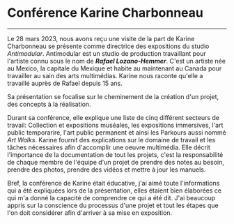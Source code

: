 # Conférence Karine Charbonneau
---

Le 28 mars 2023, nous avons reçu une visite de la part de Karine Charbonneau se présente comme directrice des expositions du studio *Antimodular*. Antimodular est un studio de production travaillant pour l'artiste connu sous le nom de ___Rafael Lozano-Hemmer___. C'est un artiste née au Mexico, la capitale du Mexique et habite au maintenant au Canada pour travailler au sain des arts multimédias.
Karine nous raconte qu'elle a travaillé auprès de Rafael depuis 15 ans.

Sa présentation se focalise sur le cheminement de la création d'un projet, des concepts à la réalisation.

Durant sa conférence, elle explique une liste de cinq différent secteurs de travail: Collection et expositions muséales, les expositions immersives, l'art public temporarire, l'art public permanent et ainsi les Parkours aussi nommé *Art Walks*. Karine fournit des explications sur le domaine de travail et les tâches nécessaires afin d'accomplir une oeuvre multimédia. Elle décrit l'importance de la documentation de tout les projets, c'est la responsabilité de chaque membre de l'équipe d'un projet de prendre des notes au besoin, prendre des photos, prendre des vidéos et mettre à jour les manuels.

Bref, la conférence de Karine était éducative, j'ai aimé toute l'informations qui a été expliquées lors de la présentation, elles étaient bien élaborées ce qui m'a donné la capacité de comprendre ce qui a été dit. J'ai beaucoup appris sur la conscience du processus d'une projet et tout les étapes que l'on doit considérer afin d'arriver à sa mise en exposition. 


